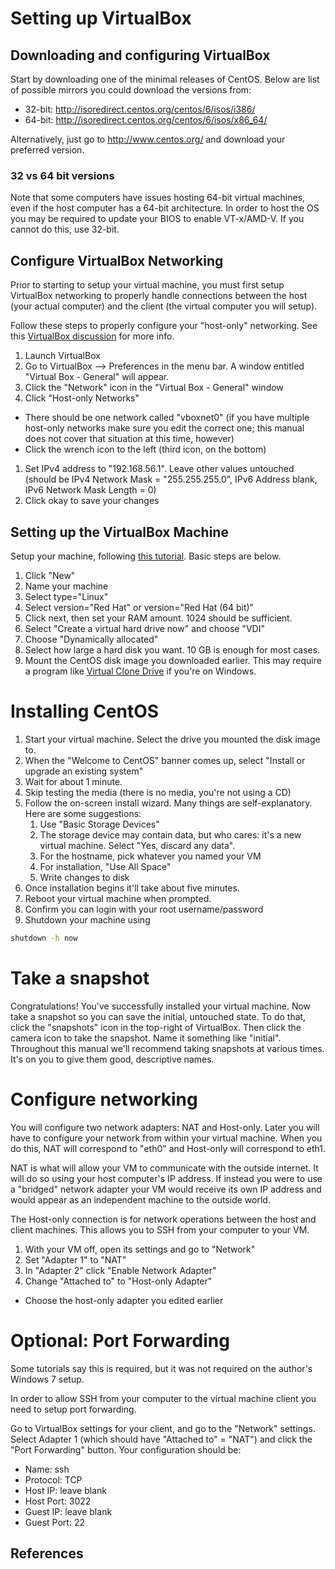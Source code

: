 # Setting up VirtualBox

## Downloading and configuring VirtualBox
Start by downloading one of the minimal releases of CentOS. Below are list of possible mirrors you could download the versions from:

* 32-bit: http://isoredirect.centos.org/centos/6/isos/i386/
* 64-bit: http://isoredirect.centos.org/centos/6/isos/x86_64/

Alternatively, just go to http://www.centos.org/ and download your preferred version.

### 32 vs 64 bit versions
Note that some computers have issues hosting 64-bit virtual machines, even if the host computer has a 64-bit architecture. In order to host the OS you may be required to update your BIOS to enable VT-x/AMD-V. If you cannot do this, use 32-bit.

## Configure VirtualBox Networking
Prior to starting to setup your virtual machine, you must first setup VirtualBox networking to properly handle connections between the host (your actual computer) and the client (the virtual computer you will setup).

Follow these steps to properly configure your "host-only" networking. See this [VirtualBox discussion] for more info.

1. Launch VirtualBox
1. Go to VirtualBox --> Preferences in the menu bar. A window entitled "Virtual Box - General" will appear.
1. Click the "Network" icon in the "Virtual Box - General" window
1. Click "Host-only Networks"
  * There should be one network called "vboxnet0" (if you have multiple host-only networks make sure you edit the correct one; this manual does not cover that situation at this time, however)
  * Click the wrench icon to the left (third icon, on the bottom)
1. Set IPv4 address to "192.168.56.1". Leave other values untouched (should be IPv4 Network Mask = "255.255.255.0", IPv6 Address blank, IPv6 Network Mask Length = 0)
1. Click okay to save your changes

## Setting up the VirtualBox Machine
Setup your machine, following [this tutorial](https://extr3metech.wordpress.com/2012/10/25/centos-6-3-installation-in-virtual-box-with-screenshots/). Basic steps are below.

1. Click "New"
1. Name your machine
1. Select type="Linux"
1. Select version="Red Hat" or version="Red Hat (64 bit)"
1. Click next, then set your RAM amount. 1024 should be sufficient.
1. Select "Create a virtual hard drive now" and choose "VDI"
1. Choose "Dynamically allocated"
1. Select how large a hard disk you want. 10 GB is enough for most cases.
1. Mount the CentOS disk image you downloaded earlier. This may require a program like [Virtual Clone Drive](http://www.slysoft.com/en/virtual-clonedrive.html) if you're on Windows.

# Installing CentOS
1. Start your virtual machine. Select the drive you mounted the disk image to.
1. When the "Welcome to CentOS" banner comes up, select "Install or upgrade an existing system"
1. Wait for about 1 minute.
1. Skip testing the media (there is no media, you're not using a CD)
1. Follow the on-screen install wizard. Many things are self-explanatory. Here are some suggestions:
	1. Use "Basic Storage Devices"
	1. The storage device may contain data, but who cares: it's a new virtual machine. Select "Yes, discard any data".
	1. For the hostname, pick whatever you named your VM
	1. For installation, "Use All Space"
	1. Write changes to disk
1. Once installation begins it'll take about five minutes.
1. Reboot your virtual machine when prompted.
1. Confirm you can login with your root username/password
1. Shutdown your machine using 
```bash
shutdown -h now
```

# Take a snapshot

Congratulations! You've successfully installed your virtual machine. Now take a snapshot so you can save the initial, untouched state. To do that, click the "snapshots" icon in the top-right of VirtualBox. Then click the camera icon to take the snapshot. Name it something like "initial". Throughout this manual we'll recommend taking snapshots at various times. It's on you to give them good, descriptive names.

# Configure networking
You will configure two network adapters: NAT and Host-only. Later you will have to configure your network from within your virtual machine. When you do this, NAT will correspond to "eth0" and Host-only will correspond to eth1. 

NAT is what will allow your VM to communicate with the outside internet. It will do so using your host computer's IP address. If instead you were to use a "bridged" network adapter your VM would receive its own IP address and would appear as an independent machine to the outside world.

The Host-only connection is for network operations between the host and client machines. This allows you to SSH from your computer to your VM.

1. With your VM off, open its settings and go to "Network"
1. Set "Adapter 1" to "NAT"
1. In "Adapter 2" click "Enable Network Adapter"
1. Change "Attached to" to "Host-only Adapter"
  * Choose the host-only adapter you edited earlier


# Optional: Port Forwarding
Some tutorials say this is required, but it was not required on the author's Windows 7 setup. 

In order to allow SSH from your computer to the virtual machine client you need to setup port forwarding. 

Go to VirtualBox settings for your client, and go to the "Network" settings. Select Adapter 1 (which should have "Attached to" = "NAT") and click the "Port Forwarding" button. Your configuration should be:

* Name: ssh
* Protocol: TCP
* Host IP: leave blank
* Host Port: 3022
* Guest IP: leave blank
* Guest Port: 22

## References
[VirtualBox discussion]: https://forums.virtualbox.org/viewtopic.php?f=8&t=34396
